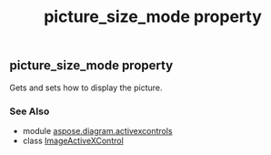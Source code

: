 ﻿---
title: picture_size_mode property
second_title: Aspose.Diagram for Python via .NET API References
description: 
type: docs
weight: 190
url: /python-net/aspose.diagram.activexcontrols/imageactivexcontrol/picture_size_mode/
is_root: false
---

## picture_size_mode property


Gets and sets how to display the picture.

### See Also
* module [aspose.diagram.activexcontrols](../../)
* class [ImageActiveXControl](/diagram/python-net/aspose.diagram.activexcontrols/imageactivexcontrol)
